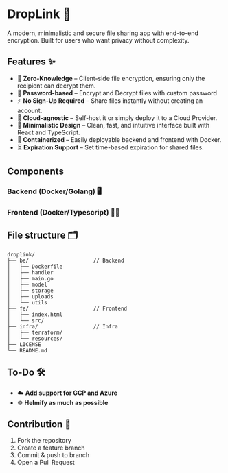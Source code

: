 # DropLink 🔐

A modern, minimalistic and secure file sharing app with end-to-end encryption. Built for users who want privacy without complexity.

## Features ✨

- 🔐 **Zero-Knowledge** – Client-side file encryption, ensuring only the recipient can decrypt them.
- 🔑 **Password-based** – Encrypt and Decrypt files with custom password
- ⚡ **No Sign-Up Required** – Share files instantly without creating an account.
- 📁 **Cloud-agnostic** – Self-host it or simply deploy it to a Cloud Provider.
- 🧩 **Minimalistic Design** – Clean, fast, and intuitive interface built with React and TypeScript.
- 🐳 **Containerized** – Easily deployable backend and frontend with Docker.
- ⏳ **Expiration Support** – Set time-based expiration for shared files.


## Components

### Backend (Docker/Golang) 🖥️

### Frontend (Docker/Typescript) 🧑‍💻

## File structure 🗂️
```
droplink/
├── be/                     // Backend
│   ├── Dockerfile
│   ├── handler
│   ├── main.go
│   ├── model
│   ├── storage
│   ├── uploads
│   └── utils
├── fe/                     // Frontend
│   ├── index.html
│   └── src/ 
├── infra/                  // Infra
│   ├── terraform/
│   └── resources/   
├── LICENSE
└── README.md
```

## To-Do 🛠️
 - ☁️ **Add support for GCP and Azure**
 - ☸️ **Helmify as much as possible**

## Contribution 🤝

 1. Fork the repository
 2. Create a feature branch
 3. Commit & push to branch
 4. Open a Pull Request